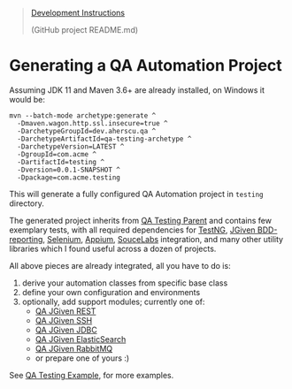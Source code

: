 > [Development Instructions](https://github.com/QA-Automation-Starter/qa-automation/tree/main/qa-testing-archetype#readme)
>
> (GitHub project README.md)

# Generating a QA Automation Project

Assuming JDK 11 and Maven 3.6+ are already installed, on Windows it would be:

```shell
mvn --batch-mode archetype:generate ^
  -Dmaven.wagon.http.ssl.insecure=true ^
  -DarchetypeGroupId=dev.aherscu.qa ^
  -DarchetypeArtifactId=qa-testing-archetype ^
  -DarchetypeVersion=LATEST ^
  -DgroupId=com.acme ^
  -DartifactId=testing ^
  -Dversion=0.0.1-SNAPSHOT ^
  -Dpackage=com.acme.testing
```

This will generate a fully configured QA Automation project in `testing`
directory.

The generated project inherits from [QA Testing Parent](../index.html) and
contains few exemplary tests, with all required dependencies for
[TestNG](https://testng.org/doc/documentation-main.html),
[JGiven BDD-reporting](https://jgiven.org/),
[Selenium](https://www.selenium.dev/documentation/webdriver/),
[Appium](http://appium.io/docs/en/2.0/),
[SouceLabs](https://saucelabs.com/) integration,
and many other utility libraries which I
found useful across a dozen of projects.

All above pieces are already integrated, all you have to do is:

1. derive your automation classes from specific base class
2. define your own configuration and environments
3. optionally, add support modules; currently one of:
    * [QA JGiven REST](../../qa-jgiven-rest/index.html)
    * [QA JGiven SSH](../../qa-jgiven-ssh/index.html)
    * [QA JGiven JDBC](../../qa-jgiven-jdbc/index.html)
    * [QA JGiven ElasticSearch](../../qa-jgiven-elasticsearch/index.html)
    * [QA JGiven RabbitMQ](../../qa-jgiven-rabbitmq/index.html)
    * or prepare one of yours :)

See [QA Testing Example](../qa-testing-example/index.html), for more examples.
